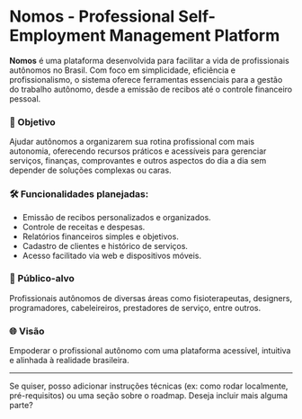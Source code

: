 # Nomos - Professional Self-Employment Management Platform

**Nomos** é uma plataforma desenvolvida para facilitar a vida de profissionais autônomos no Brasil. Com foco em simplicidade, eficiência e profissionalismo, o sistema oferece ferramentas essenciais para a gestão do trabalho autônomo, desde a emissão de recibos até o controle financeiro pessoal.

### 🎯 Objetivo

Ajudar autônomos a organizarem sua rotina profissional com mais autonomia, oferecendo recursos práticos e acessíveis para gerenciar serviços, finanças, comprovantes e outros aspectos do dia a dia sem depender de soluções complexas ou caras.

### 🛠 Funcionalidades planejadas:

* Emissão de recibos personalizados e organizados.
* Controle de receitas e despesas.
* Relatórios financeiros simples e objetivos.
* Cadastro de clientes e histórico de serviços.
* Acesso facilitado via web e dispositivos móveis.

### 👤 Público-alvo

Profissionais autônomos de diversas áreas como fisioterapeutas, designers, programadores, cabeleireiros, prestadores de serviço, entre outros.

### 🌐 Visão

Empoderar o profissional autônomo com uma plataforma acessível, intuitiva e alinhada à realidade brasileira.

---

Se quiser, posso adicionar instruções técnicas (ex: como rodar localmente, pré-requisitos) ou uma seção sobre o roadmap. Deseja incluir mais alguma parte?
